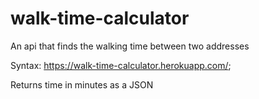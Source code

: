 # walk-time-calculator
An api that finds the walking time between two addresses

Syntax:
https://walk-time-calculator.herokuapp.com/<address1>;<address2>

Returns time in minutes as a JSON
